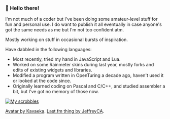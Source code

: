 ### 👋 Hello there!

I'm not much of a coder but I've been doing some amateur-level stuff for fun and personal use. I do want to publish it all eventually in case anyone's got the same needs as me but I'm not too confident atm.

Mostly working on stuff in occasional bursts of inspiration.

Have dabbled in the following languages:
- Most recently, tried my hand in JavaScript and Lua.
- Worked on some Rainmeter skins during last year, mostly forks and edits of existing widgets and libraries.
- Modified a program written in OpenTuring a decade ago, haven't used it or looked at the code since.
- Originally learned coding on Pascal and C/C++, and studied assembler a bit, but I've got no memory of those now.

[![My scrobbles](https://lastfm-recently-played.vercel.app/api?user=undead_wanderer)](https://www.last.fm/user/undead_wanderer)

[Avatar by Kavaeka](https://www.deviantart.com/kavaeka/art/COMMISSION-Lyra-Heartstrings-375711655). [Last.fm thing by JeffreyCA](https://github.com/JeffreyCA/lastfm-recently-played-readme).

<!--
**undeadwanderer/undeadwanderer** is a ✨ _special_ ✨ repository because its `README.md` (this file) appears on your GitHub profile.

Here are some ideas to get you started:

- 🔭 I’m currently working on ...
- 🌱 I’m currently learning ...
- 👯 I’m looking to collaborate on ...
- 🤔 I’m looking for help with ...
- 💬 Ask me about ...
- 📫 How to reach me: ...
- 😄 Pronouns: ...
- ⚡ Fun fact: ...
-->
